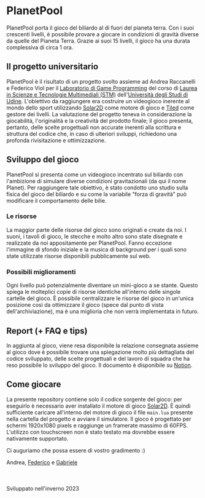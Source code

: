 # PlanetPool
PlanetPool porta il gioco del biliardo al di fuori del pianeta terra. Con i suoi crescenti livelli, è possibile provare a giocare in condizioni di gravità diverse da quelle del Pianeta Terra. Grazie ai suoi 15 livelli, il gioco ha una durata complessiva di circa 1 ora. 

## Il progetto universitario
PlanetPool è il risultato di un progetto svolto assieme ad Andrea Raccanelli e Federico Viol per il [Laboratorio di Game Programming](https://www.dmif.uniud.it/triennale/stm/piano-di-studio/laboratorio-di-game-programming/) del corso di [Laurea in Scienze e Tecnologie Multimediali (STM)](https://www.uniud.it/it/didattica/corsi/area-scientifica/scienze-matematiche-informatiche-multimediali-fisiche/laurea/scienze-tecnologie-multimediali/corso/scienze-e-tecnologie-multimediali-interclasse-l20l31) dell'[Università degli Studi di Udine](https://www.uniud.it). L'obiettivo da raggiungere era costruire un videogioco inerente al mondo dello sport utilizzando [Solar2D](https://solar2d.com/) come motore di gioco e [Tiled](https://www.mapeditor.org/) come gestore dei livelli. 
La valutazione del progetto teneva in considerazione la giocabilità, l'originalità e la creatività del prodotto finale; il gioco presenta, pertanto, delle scelte progettuali non accurate inerenti alla scrittura e struttura del codice che, in caso di ulteriori sviluppi, richiedono una profonda rivisitazione e ottimizzazione.

## Sviluppo del gioco
PlanetPool si presenta come un videogioco incentrato sul biliardo con l'ambizione di simulare diverse condizioni gravitazionali (da qui il nome Planet). Per raggiungere tale obiettivo, è stato condotto uno studio sulla fisica del gioco del biliardo e su come la variabile "forza di gravità" può modificare il comportamento delle bilie.

### Le risorse
La maggior parte delle risorse del gioco sono originali e create da noi. I suoni, i tavoli di gioco, le stecche e molto altro sono state disegnate e realizzate da noi appositamente per PlanetPool. Fanno eccezione l'immagine di sfondo iniziale e la musica di background per i quali sono state utilizzate risorse disponibili pubblicamente sul web. 


### Possibili miglioramenti
Ogni livello può potenzialmente diventare un mini-gioco a se stante. Questo spiega le molteplici copie di risorse identiche all'interno delle singole cartelle del gioco. È possibile centralizzare le risorse del gioco in un'unica posizione così da ottimizzare il gioco (spece dal punto di vista dell'archiviazione), ma è una miglioria che non verrà implementata in futuro.


## Report (+ FAQ e tips)
In aggiunta al gioco, viene resa disponibile la relazione consegnata assieme al gioco dove è possibile trovare una spiegazione molto più dettagliata del codice sviluppato, delle scelte progettuali e del lavoro di squadra che ha reso possibile lo sviluppo del gioco. Il documento è disponibile su [Notion](https://appuntidigap.notion.site/Relazione-Planet-Pool-82c6abdb427e41688fc74fcf94e9ac5c).

## Come giocare
La presente repository contiene solo il codice sorgente del gioco: per eseguirlo è necessario aver installato il motore di gioco [Solar2D](https://solar2d.com/). È quindi sufficiente caricare all'interno del motore di gioco il file `main.lua` presente nella cartella del progetto e avviare il simulatore. 
Il gioco è progettato per schermi 1920x1080 pixels e raggiunge un framerate massimo di 60FPS. L'utilizzo con touchscreen non è stato testato ma dovrebbe essere nativamente supportato. 

Ci auguriamo che possa essere di vostro gradimento :)

Andrea, [Federico](mailto:violfederico@gmail.com) e [Gabriele](mailto:gapilo.14@outlook.com) \
‎<br/>
<br/>
<br/>
Sviluppato nell'inverno 2023
